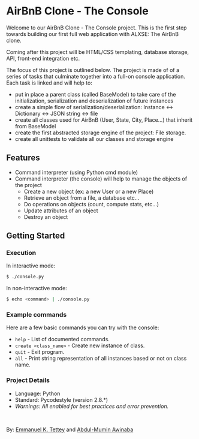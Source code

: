# AirBnB Clone - The Console

Welcome to our AirBnB Clone - The Console project. This is the first step towards building our first full web application with ALXSE: The AirBnB clone.

Coming after this project will be HTML/CSS templating, database storage, API, front-end integration etc.

The focus of this project is outlined below. The project is made of of a series of tasks that culminate together into a full-on console application.
Each task is linked and will help to:

- put in place a parent class (called BaseModel) to take care of the initialization, serialization and deserialization of future instances
- create a simple flow of serialization/deserialization: Instance <-> Dictionary <-> JSON string <-> file
- create all classes used for AirBnB (User, State, City, Place…) that inherit from BaseModel
- create the first abstracted storage engine of the project: File storage.
- create all unittests to validate all our classes and storage engine

## Features
- Command interpreter (using Python cmd module)
- Command interpreter (the console) will help to manage the objects of the project
    - Create a new object (ex: a new User or a new Place)
    - Retrieve an object from a file, a database etc…
    - Do operations on objects (count, compute stats, etc…)
    - Update attributes of an object
    - Destroy an object

## Getting Started

### Execution
In interactive mode:
```bash
$ ./console.py
```
In non-interactive mode:
```bash
$ echo <command> | ./console.py
```
### Example commands
Here are a few basic commands you can try with the console:
- `help` - List of documented commands.
- `create <class_name>` - Create new instance of class.
- `quit` - Exit program.
- `all` - Print string representation of all instances based or not on class name.
### Project Details
- Language: Python
- Standard: Pycodestyle (version 2.8.\*)
- *Warnings: All enabled for best practices and error prevention.*

<br>

By: [Emmanuel K. Tettey](https://github.com/anuelt2) and [Abdul-Mumin Awinaba](https://github.com/awinabaab)

